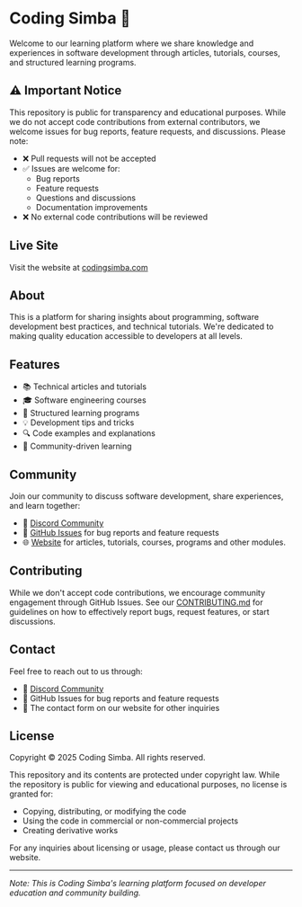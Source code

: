 # Coding Simba 🦁

Welcome to our learning platform where we share knowledge and experiences in software development through articles, tutorials, courses, and structured learning programs.

## ⚠️ Important Notice

This repository is public for transparency and educational purposes. While we do not accept code contributions from external contributors, we welcome issues for bug reports, feature requests, and discussions. Please note:

- ❌ Pull requests will not be accepted
- ✅ Issues are welcome for:
  - Bug reports
  - Feature requests
  - Questions and discussions
  - Documentation improvements
- ❌ No external code contributions will be reviewed

## Live Site

Visit the website at [codingsimba.com](https://codingsimba.com)

## About

This is a platform for sharing insights about programming, software development best practices, and technical tutorials. We're dedicated to making quality education accessible to developers at all levels.

## Features

- 📚 Technical articles and tutorials
- 🎓 Software engineering courses
- 🚀 Structured learning programs
- 💡 Development tips and tricks
- 🔍 Code examples and explanations
- 👥 Community-driven learning

## Community

Join our community to discuss software development, share experiences, and learn together:

- 💬 [Discord Community](https://discord.gg/7uZ6PWf4Xv)
- 📝 [GitHub Issues](https://github.com/codingsimba/codingsimba/issues) for bug reports and feature requests
- 🌐 [Website](https://codingsimba.com) for articles, tutorials, courses, programs and other modules.

## Contributing

While we don't accept code contributions, we encourage community engagement through GitHub Issues. See our [CONTRIBUTING.md](CONTRIBUTING.md) for guidelines on how to effectively report bugs, request features, or start discussions.

## Contact

Feel free to reach out to us through:
- 💬 [Discord Community](https://discord.gg/7uZ6PWf4Xv)
- 📝 GitHub Issues for bug reports and feature requests
- 📧 The contact form on our website for other inquiries

## License

Copyright © 2025 Coding Simba. All rights reserved.

This repository and its contents are protected under copyright law. While the repository is public for viewing and educational purposes, no license is granted for:
- Copying, distributing, or modifying the code
- Using the code in commercial or non-commercial projects
- Creating derivative works

For any inquiries about licensing or usage, please contact us through our website.

---

*Note: This is Coding Simba's learning platform focused on developer education and community building.*